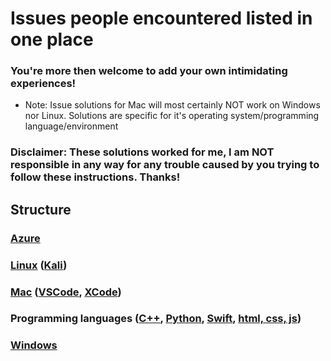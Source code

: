 # Issues people encountered listed in one place

### You're more then welcome to add your own intimidating experiences!

+ Note: Issue solutions for Mac will most certainly NOT work on Windows nor Linux. Solutions are specific for it's operating system/programming language/environment

### Disclaimer: These solutions worked for me, I am NOT responsible in any way for any trouble caused by you trying to follow these instructions. Thanks!

## Structure

### <a href="https://github.com/scraptechguy/IssuesEncoutered/blob/main/Azure/HOWTO.md">Azure</a>

### <a href="https://github.com/scraptechguy/IssuesEncoutered/blob/main/Linux/HOWTO.md">Linux</a> (<a href="">Kali</a>)

### <a href="https://github.com/scraptechguy/IssuesEncoutered/blob/main/Mac/HOWTO.md">Mac</a> (<a href="https://github.com/scraptechguy/IssuesEncoutered/blob/main/Mac/VSCode/HOWTO.md">VSCode</a>, <a href="https://github.com/scraptechguy/IssuesEncoutered/blob/main/Mac/XCode/HOWTO.md">XCode</a>)

### Programming languages (<a href="https://github.com/scraptechguy/IssuesEncoutered/blob/main/Programming%20languages/C%2B%2B/HOWTO.md">C++</a>, <a href="https://github.com/scraptechguy/IssuesEncoutered/blob/main/Programming%20languages/Python/HOWTO.md">Python</a>, <a href="https://github.com/scraptechguy/IssuesEncoutered/blob/main/Programming%20languages/Swift/SwiftUI/HOWTO.md">Swift</a>, <a href="https://github.com/scraptechguy/IssuesEncoutered/blob/main/Programming%20languages/html%2C%20css%2C%20js/HOWTO.md">html, css, js</a>)

### <a href="https://github.com/scraptechguy/IssuesEncoutered/blob/main/Windows/HOWTO.md">Windows</a>
